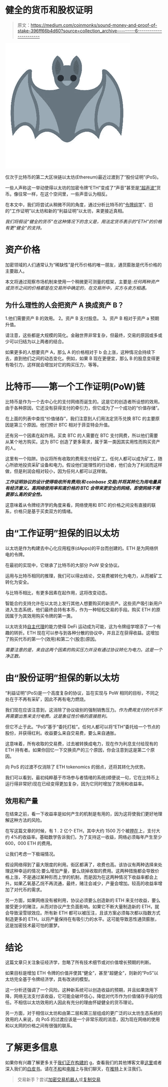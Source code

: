 # 健全的货币和股权证明

> 原文：<https://medium.com/coinmonks/sound-money-and-proof-of-stake-396ff66b4d60?source=collection_archive---------6----------------------->

![](img/530284dd31d9e94a0f29c028ab018071.png)

仅次于比特币的第二大区块链以太坊(Ethereum)最近过渡到了“股份证明”(PoS)。

一些人声称这一举动使得以太坊的加密令牌“ETH”变成了“声音”甚至是[“超声波”](https://ultrasound.money/)货币。像往常一样，在这个空间里，一些声音认为相反。

在本文中，我们将尝试从稍微不同的角度，通过分析比特币的“[令牌组学](https://academy.binance.com/en/articles/what-is-tokenomics-and-why-does-it-matter)”、旧的“工作证明”以太坊和新的“利益证明”以太坊，来更接近真相。

*我们将假设“健全的货币”在这种情况下的含义是，用法定货币表示的“ETH”的价格有更“健全”的支持。*

# 资产价格

加密领域的人们通常认为“稀缺性”是代币价格的唯一朋友，通货膨胀是代币价格的主要敌人。

本文将通过观察市场机制来使用一个稍微更可测量的框架，主要是:*任何两种资产或货币之间的价格都是在交易所中确定的，在交易所中，买方与卖方相遇。*

## 为什么理性的人会把资产 A 换成资产 B？

1.他们需要资产 B 的效用。
2。资产 B 支付股息。
3。资产 B 相对于资产 a 预期升值。

请注意，这些都是大规模的简化。金融世界非常复杂，但最终，交易的原因或多或少可以归结为以上两者的结合。

如果更多的人想要资产 A，那么 A 的价格相对于 b 会上涨，这种情况会持续下去，直到他们之间的动态变化。例如，如果 B 现在更便宜，那么 B 的股息变得更有吸引力，这样就会增加对它的购买压力，等等。

# 比特币——第一个工作证明(PoW)链

比特币是作为一个去中心化的支付网络而诞生的。这是它的创造者所设想的效用。由于各种原因，它还没有获得支付的牵引力，但它成为了一个成功的“价值存储”。

在上面的列表中查找“价值储存”，我们注意到人们用法定货币兑换 BTC 的主要原因是第三个原因。他们预计 BTC 相对于菲亚特会升值。

还有另一个因素在起作用。买卖 BTC 的人需要在 BTC 支付网费，所以他们需要从某个地方购买。这为 BTC 创造了更多需求，属于第一类因其实用性而购买资产的人。

这里有一个陷阱。协议将所有收取的费用支付给矿工。任何人都可以成为矿工，随心所欲地投资采矿设备和电力。假设他们是理性的行动者，他们会为了利润而这样做，但是利润会相对较小，因为任何人都可以这样做。

***工作证明协议的设计使得吸收所有费用(和 coinbase 交易)并将其转化为用电量具有经济意义。高网络使用率和高价格的 BTC 会带来更安全的网络，即使网络不需要那么高的安全性。***

这意味着从令牌经济学的角度来看，网络使用和 BTC 的价格之间没有直接的联系，价格只是基于买卖双方的情绪。

# 由“工作证明”担保的旧以太坊

以太坊是作为构建去中心化应用程序(dApps)的平台而创建的。ETH 是为网络供电的令牌。

在最初的实现中，它继承了比特币的大部分 PoW 安全协议。

运用与比特币相同的推理，我们可以得出结论，交易费被转化为电力，从而被矿工转化为安全。

与比特币相比，有更多因素在起作用，这将改变动态。

智能合约支持允许在以太坊上发行其他人想要购买的新资产。这些资产吸引新用户进入生态系统，他们最终会持有本币，作为一种轻松交易的手段。购买 ETH 的原因属于为其效用购买令牌的第一类。

以太坊支持[自主代理](/obscuro-labs/defi-on-bitcoin-and-private-zk-proofs-f42884921e32)的能力使得 DeFi 运动成为可能，这为令牌组学增添了一个有趣的转折。ETH 现在可以参与到各种分散的协议中，并且正在获得收益。这增加了购买代币的第一个(效用)和第二个(股息)原因。

*需要注意的是，来自这两个因素的购买压力并没有通过协议转化为电力。这是一个净正数。*

# 由“股份证明”担保的新以太坊

“利益证明”(PoS)是一个高度复杂的协议，旨在实现与 PoW 相同的目标，不同之处在于不再有采矿，因此不再有电力燃烧。

我们现在应该注意到，这消除了协议级别的强制销售压力。*作为费用支付的代币不再需要出售来支付电费。这是象征性价格的直接胜利。*

但它不止于此。“PoS”基于“委托打桩”。任何人都可以将“ETH”委托给一个节点的股份，并获得红利。收益要么来自交易费，要么来自通胀。

这意味着，所有收取的交易费，过去被转换成电力，现在作为利息支付给现有的 ETH 持有者。如果你回忆一下交换资产的三个原因，你会注意到这是第二个原因。

向 PoS 的过渡不仅消除了 ETH tokenomics 的弱点，还将其转化为优势。

我们可以看到，最初纯粹基于市场参与者情绪的系统(顺便说一句，它在比特币上运行得非常好)现在已经变得更加复杂，因为它同时增加了效用和收益率。

## 效用和产量

在结束之前，看一下收益率是如何产生的机制是有用的，因为这将使我们更好地理解这种方法的风险。

在写这篇文章的时候，有 1 . 2 亿个 ETH，其中大约 1500 万个被[押在](https://ethereum.org/en/staking/)上，支付大约 4%的收益率。基础数学告诉我们，为了支持这一收益，网络必须每年产生至少 600，000 ETH 的费用。

让我们考虑一下极端情况。

假设网络得到了最大限度的利用。街区都满了，收费也高。该协议有两种选择来处理这种幸运的情况:要么增加产量，要么烧掉收取的费用。这两种措施都会导致价格上涨，不是通过某种形而上学的机制，而是因为在这两种情况下收益率都会上升。如果乙氧基乙烷不再流通，最终，赌注会减少，产量会增加。较高的收益率增加了对代币的需求。

另一方面，如果网络没有被利用，协议必须要么创造新的 ETH 来支付收益，要么接受更少的赌注，从而对协议产生负面影响。如果它不断大量制造新的 ETH，就会导致滚雪球效应。所有新 ETH 都可以被压注，且该方案必须每次都以指数方式制造更多的 ETH，以将产量保持在有吸引力的水平。这可能导致恶性通货膨胀，这是加密技术最可怕的噩梦。

# 结论

这篇文章只关注象征经济学，忽略了所有技术细节或对价值增长预期的判断。

如果目标是增加 ETH 令牌的价值并使其“健全”，甚至“超健全”，则新的“PoS”以太坊完全基于令牌经济学，具有改进的模型。

这一分析还强调了一个风险。这种新系统可以创造收益的预期，并且如果效用下降，网络无法支付该收益，它可能会破坏信心，降低对代币作为价值储存手段的信任。不相信以太坊效用的人因此有充分的理由怀疑健全的货币理论。

另一方面，对于相信以太坊和由第二层和第三层组成的更广泛的以太坊生态系统的效用的人来说，向 PoS 的过渡应该是一个非常乐观的消息，因为现在网络的使用和以太网的价格之间有很强的联系。

# 了解更多信息

如果你有兴趣了解更多关于[我们正在构建的](https://obscu.ro/) g，查看我们的其他博客文章[这里](https://obscuro.substack.com/)或者深入我们的[白皮书](https://whitepaper.obscu.ro/)。请在[不和](https://discord.gg/7pkKv2Tyfn)和[电报](https://t.me/obscuronet)上与我们聊天，在[推特](https://twitter.com/obscuronet)上关注我们。

> 交易新手？尝试[加密交易机器人](/coinmonks/crypto-trading-bot-c2ffce8acb2a)或[复制交易](/coinmonks/top-10-crypto-copy-trading-platforms-for-beginners-d0c37c7d698c)